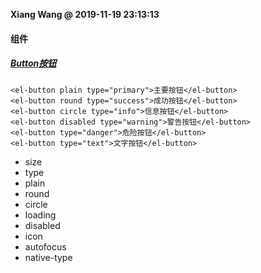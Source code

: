 **Xiang Wang @ 2019-11-19 23:13:13**


#### 组件
##### [Button按钮](https://element.eleme.cn/#/zh-CN/component/button)
```
<el-button plain type="primary">主要按钮</el-button>
<el-button round type="success">成功按钮</el-button>
<el-button circle type="info">信息按钮</el-button>
<el-button disabled type="warning">警告按钮</el-button>
<el-button type="danger">危险按钮</el-button>
<el-button type="text">文字按钮</el-button>
```
* size
* type
* plain
* round
* circle
* loading
* disabled
* icon
* autofocus
* native-type
